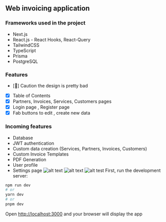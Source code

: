 
## Web invoicing application

### Frameworks used in the project
- Next.js
- React.js - React Hooks, React-Query
- TailwindCSS
- TypeScript
- Prisma
- PostgreSQL

### Features
- [🤣] Caution the design is pretty bad
- [x] Table of Contents
- [x] Partners, Invoices, Services, Customers pages
- [x] Login page , Register page
- [x] Fab buttons to edit , create new data
### Incoming features

- Database
- JWT authentication
- Custom data creation (Services, Partners, Invoices, Customers)
- Custom Invoice Templates
- PDF Generation
- User profile
- Settings page
![alt text](https://i.imgur.com/gt0qXYT.png)
![alt text](https://i.imgur.com/SikF6qu.png)
![alt test](https://i.imgur.com/LOgG69V.png)
First, run the development server:

```bash
npm run dev
# or
yarn dev
# or
pnpm dev
```

Open [http://localhost:3000](http://localhost:3000) and your browser will display the app
